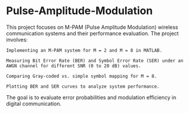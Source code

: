 # Pulse-Amplitude-Modulation
This project focuses on M-PAM (Pulse Amplitude Modulation) wireless communication systems and their performance evaluation. The project involves:

    Implementing an M-PAM system for M = 2 and M = 8 in MATLAB.

    Measuring Bit Error Rate (BER) and Symbol Error Rate (SER) under an AWGN channel for different SNR (0 to 20 dB) values.

    Comparing Gray-coded vs. simple symbol mapping for M = 8.

    Plotting BER and SER curves to analyze system performance.

The goal is to evaluate error probabilities and modulation efficiency in digital communication.
